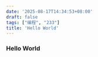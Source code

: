 ```yaml
---
date: '2025-08-17T14:34:53+08:00'
draft: false
tags: ["编程", "233"]
title: 'Hello World'
---
```


### Hello World
